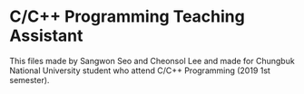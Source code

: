 # C/C++ Programming Teaching Assistant

This files made by Sangwon Seo and Cheonsol Lee and made for Chungbuk National University student who attend C/C++ Programming (2019 1st semester). 
